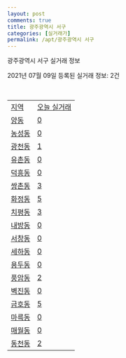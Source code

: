 ```yaml
---
layout: post
comments: true
title: 광주광역시 서구
categories: [실거래가]
permalink: /apt/광주광역시 서구
---
```


광주광역시 서구 실거래 정보

2021년 07월 09일 등록된 실거래 정보: 2건

<script type="text/javascript">
  google.charts.load('current', {'packages':['corechart']});
  google.charts.setOnLoadCallback(drawChart);

  function drawChart() {
    var data = google.visualization.arrayToDataTable([['거래일', '매매', '전월세', '전매'], ['20-07', 319, 201, 21], ['20-08', 433, 233, 22], ['20-09', 450, 225, 27], ['20-10', 673, 303, 44], ['20-11', 852, 251, 78], ['20-12', 776, 298, 37], ['21-01', 375, 350, 6], ['21-02', 357, 278, 8], ['21-03', 493, 326, 11], ['21-04', 452, 252, 8], ['21-05', 549, 248, 15], ['21-06', 347, 207, 5], ['21-07', 23, 27, 1]]);

    var options = {
      title: '최근 1년간 유형별 거래량 추이',
      legend: { position: 'bottom' }
    };

    var chart = new google.visualization.LineChart(document.getElementById('columnchart_material'));
    chart.draw(data, (options));
  }
</script>

<div id="columnchart_material" style="width: 95%; margin-left: -35px"></div>
<br>
<table class="sortable">
  <tr>
    <td><a href="#">지역</a></td>
    <td><a href="#">오늘 실거래</a></td>
  </tr>

  
  <tr class="item">
    <td><a href="광주광역시 서구 양동">양동</a></td>
    <td><a href="광주광역시 서구 양동">0</a></td>
  </tr>
    

  <tr class="item">
    <td><a href="광주광역시 서구 농성동">농성동</a></td>
    <td><a href="광주광역시 서구 농성동">0</a></td>
  </tr>
    

  <tr class="item">
    <td><a href="광주광역시 서구 광천동">광천동</a></td>
    <td><a href="광주광역시 서구 광천동">1</a></td>
  </tr>
    

  <tr class="item">
    <td><a href="광주광역시 서구 유촌동">유촌동</a></td>
    <td><a href="광주광역시 서구 유촌동">0</a></td>
  </tr>
    

  <tr class="item">
    <td><a href="광주광역시 서구 덕흥동">덕흥동</a></td>
    <td><a href="광주광역시 서구 덕흥동">0</a></td>
  </tr>
    

  <tr class="item">
    <td><a href="광주광역시 서구 쌍촌동">쌍촌동</a></td>
    <td><a href="광주광역시 서구 쌍촌동">3</a></td>
  </tr>
    

  <tr class="item">
    <td><a href="광주광역시 서구 화정동">화정동</a></td>
    <td><a href="광주광역시 서구 화정동">5</a></td>
  </tr>
    

  <tr class="item">
    <td><a href="광주광역시 서구 치평동">치평동</a></td>
    <td><a href="광주광역시 서구 치평동">3</a></td>
  </tr>
    

  <tr class="item">
    <td><a href="광주광역시 서구 내방동">내방동</a></td>
    <td><a href="광주광역시 서구 내방동">0</a></td>
  </tr>
    

  <tr class="item">
    <td><a href="광주광역시 서구 서창동">서창동</a></td>
    <td><a href="광주광역시 서구 서창동">0</a></td>
  </tr>
    

  <tr class="item">
    <td><a href="광주광역시 서구 세하동">세하동</a></td>
    <td><a href="광주광역시 서구 세하동">0</a></td>
  </tr>
    

  <tr class="item">
    <td><a href="광주광역시 서구 용두동">용두동</a></td>
    <td><a href="광주광역시 서구 용두동">0</a></td>
  </tr>
    

  <tr class="item">
    <td><a href="광주광역시 서구 풍암동">풍암동</a></td>
    <td><a href="광주광역시 서구 풍암동">2</a></td>
  </tr>
    

  <tr class="item">
    <td><a href="광주광역시 서구 벽진동">벽진동</a></td>
    <td><a href="광주광역시 서구 벽진동">0</a></td>
  </tr>
    

  <tr class="item">
    <td><a href="광주광역시 서구 금호동">금호동</a></td>
    <td><a href="광주광역시 서구 금호동">5</a></td>
  </tr>
    

  <tr class="item">
    <td><a href="광주광역시 서구 마륵동">마륵동</a></td>
    <td><a href="광주광역시 서구 마륵동">0</a></td>
  </tr>
    

  <tr class="item">
    <td><a href="광주광역시 서구 매월동">매월동</a></td>
    <td><a href="광주광역시 서구 매월동">0</a></td>
  </tr>
    

  <tr class="item">
    <td><a href="광주광역시 서구 동천동">동천동</a></td>
    <td><a href="광주광역시 서구 동천동">2</a></td>
  </tr>
    


</table>


    